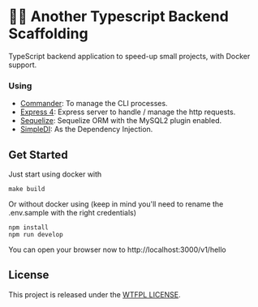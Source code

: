 # 🧙‍♀️ Another Typescript Backend Scaffolding

TypeScript backend application to speed-up small projects, with Docker support.

### Using
- [Commander](https://www.npmjs.com/package/commander): To manage the CLI processes.
- [Express 4](https://www.npmjs.com/package/express): Express server to handle / manage the http requests.
- [Sequelize](https://www.npmjs.com/package/sequelize): Sequelize ORM with the MySQL2 plugin enabled.
- [SimpleDI](https://www.npmjs.com/package/simple-di): As the Dependency Injection.


## Get Started

Just start using docker with

```
make build
```

Or without docker using (keep in mind you'll need to rename the .env.sample with the right credentials) 

```
npm install
npm run develop
```

You can open your browser now to http://localhost:3000/v1/hello

## License
This project is released under the [WTFPL LICENSE](http://www.wtfpl.net/ "WTFPL LICENSE").
